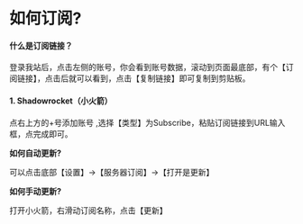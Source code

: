 # 如何订阅?

#### 什么是订阅链接？

登录我站后，点击左侧的账号，你会看到账号数据，滚动到页面最底部，有个【订阅链接】，点击后就可以看到，点击【复制链接】即可复制到剪贴板。

#### 1. Shadowrocket（小火箭）

点右上方的+号添加账号 ,选择【类型】为Subscribe，粘贴订阅链接到URL输入框，点完成即可。

**如何自动更新?**

可以点击底部【设置】->【服务器订阅】->【打开是更新】

**如何手动更新?**

打开小火箭，右滑动订阅名称，点击【更新】